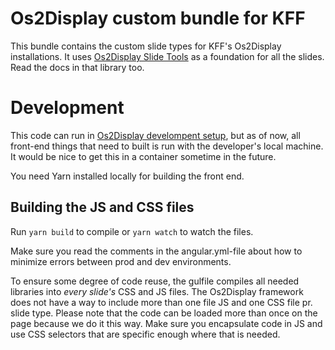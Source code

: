 Os2Display custom bundle for KFF
===

This bundle contains the custom slide types for KFF's Os2Display installations. It uses [Os2Display Slide Tools](https://github.com/reload/os2display-slide-tools) as a foundation for all the slides. Read the docs in that library too.

# Development
This code can run in [Os2Display develompent setup](https://github.com/kkos2/os2display-infrastructure), but as of now, all front-end things that need to built is run with the developer's local machine. It would be nice to get this in a container sometime in the future.

You need Yarn installed locally for building the front end.

## Building the JS and CSS files
Run `yarn build` to compile or `yarn watch` to watch the files.

Make sure you read the comments in the angular.yml-file about how to minimize errors between prod and dev environments.

To ensure some degree of code reuse, the gulfile compiles all needed libraries into _every slide's_ CSS and JS files. The Os2Display framework does not have a way to include more than one file JS and one CSS file pr. slide type. Please note that the code can be loaded more than once on the page because we do it this way. Make sure you encapsulate code in JS and use CSS selectors that are specific enough where that is needed.
